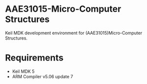 # AAE31015-Micro-Computer Structures
Keil MDK development environment for (AAE31015)Micro-Computer Structures.
<br>
# Requirements
- Keil MDK 5
- ARM Compiler v5.06 update 7
